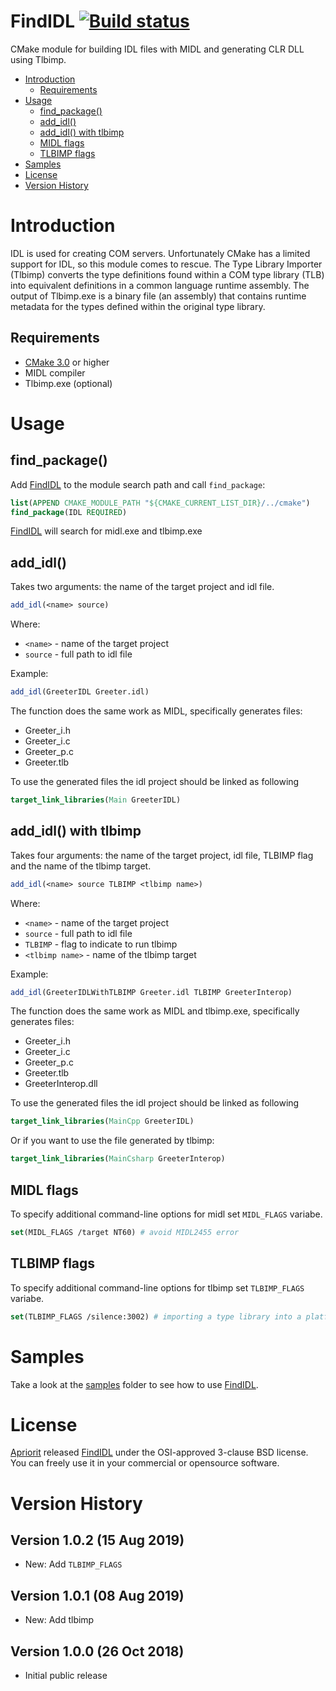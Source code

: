 # FindIDL [![Build status](https://ci.appveyor.com/api/projects/status/github/apriorit/FindIDL?svg=true)](https://ci.appveyor.com/project/apriorit/findidl)
CMake module for building IDL files with MIDL and generating CLR DLL using Tlbimp.

* [Introduction](#introduction)
  * [Requirements](#requirements)
* [Usage](#usage)
  * [find_package()](#find_package)
  * [add_idl()](#add_idl)
  * [add_idl() with tlbimp](#add_idl-with-tlbimp)
  * [MIDL flags](#midl-flags)
  * [TLBIMP flags](#tlbimp-flags)
* [Samples](#samples) 
* [License](#license) 
* [Version History](#version-history)

# Introduction
IDL is used for creating COM servers. Unfortunately CMake has a limited support for IDL, so this module comes to rescue. The Type Library Importer (Tlbimp) converts the type definitions found within a COM type library (TLB) into equivalent definitions in a common language runtime assembly. The output of Tlbimp.exe is a binary file (an assembly) that contains runtime metadata for the types defined within the original type library.

## Requirements
- [CMake 3.0](https://cmake.org/download/) or higher
- MIDL compiler
- Tlbimp.exe (optional)

# Usage
## find_package()
Add [FindIDL](https://github.com/apriorit/FindIDL) to the module search path and call `find_package`:
```cmake
list(APPEND CMAKE_MODULE_PATH "${CMAKE_CURRENT_LIST_DIR}/../cmake")
find_package(IDL REQUIRED)
```
[FindIDL](https://github.com/apriorit/FindIDL) will search for midl.exe and tlbimp.exe

## add_idl()
Takes two arguments: the name of the target project and idl file.
```cmake
add_idl(<name> source)
```
Where:
- `<name>` - name of the target project
- `source` - full path to idl file

Example:
```cmake
add_idl(GreeterIDL Greeter.idl)
```

The function does the same work as MIDL, specifically generates files:
- Greeter_i.h
- Greeter_i.c
- Greeter_p.c
- Greeter.tlb

To use the generated files the idl project should be linked as following
```cmake
target_link_libraries(Main GreeterIDL)
```

## add_idl() with tlbimp
Takes four arguments: the name of the target project, idl file, TLBIMP flag and the name of the tlbimp target. 
```cmake
add_idl(<name> source TLBIMP <tlbimp name>)
```
Where:
- `<name>` - name of the target project
- `source` - full path to idl file
- `TLBIMP` - flag to indicate to run tlbimp
- `<tlbimp name>` - name of the tlbimp target

Example:
```cmake
add_idl(GreeterIDLWithTLBIMP Greeter.idl TLBIMP GreeterInterop)
```

The function does the same work as MIDL and tlbimp.exe, specifically generates files:
- Greeter_i.h
- Greeter_i.c
- Greeter_p.c
- Greeter.tlb
- GreeterInterop.dll

To use the generated files the idl project should be linked as following
```cmake
target_link_libraries(MainCpp GreeterIDL)
```
Or if you want to use the file generated by tlbimp:
```cmake
target_link_libraries(MainCsharp GreeterInterop)
```

## MIDL flags
To specify additional command-line options for midl set `MIDL_FLAGS` variabe.
```cmake
set(MIDL_FLAGS /target NT60) # avoid MIDL2455 error
```

## TLBIMP flags
To specify additional command-line options for tlbimp set `TLBIMP_FLAGS` variabe.
```cmake
set(TLBIMP_FLAGS /silence:3002) # importing a type library into a platform agnostic assembly
```

# Samples 
Take a look at the [samples](samples/) folder to see how to use [FindIDL](https://github.com/apriorit/FindIDL).

# License
[Apriorit](http://www.apriorit.com/) released [FindIDL](https://github.com/apriorit/FindIDL) under the OSI-approved 3-clause BSD license. You can freely use it in your commercial or opensource software.

# Version History

## Version 1.0.2 (15 Aug 2019)
- New: Add `TLBIMP_FLAGS`

## Version 1.0.1 (08 Aug 2019)
- New: Add tlbimp

## Version 1.0.0 (26 Oct 2018)
- Initial public release
